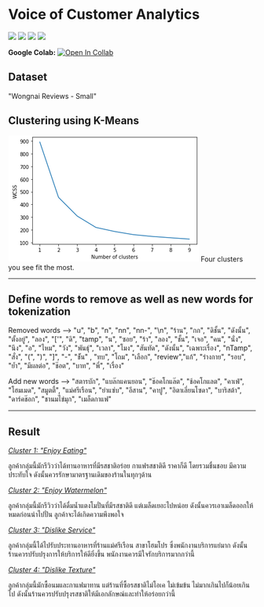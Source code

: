 # Voice of Customer Analytics

[![](https://img.shields.io/badge/-NLP-brightgreen)](#) [![](https://img.shields.io/badge/-K--Means-brightgreen)](#) [![](https://img.shields.io/badge/-Python-brightgreen)](#) [![](https://img.shields.io/badge/-Google--Colab-brightgreen)](#) 


**Google Colab:** [![Open In Collab](https://colab.research.google.com/assets/colab-badge.svg)](https://colab.research.google.com/drive/1qQgZAIfuGNZrRrmOiQIY9wOrpj0y0-5C)

## Dataset
"Wongnai Reviews - Small"

## Clustering using K-Means

<img src="https://github.com/MimismPS/BADS7105-CRM-Analytics/blob/main/Assignment%2007%20-%20Voice%20of%20Customer/No.%20of%20cluster.png" />
Four clusters you see fit the most.


<hr>

## Define words to remove as well as new words for tokenization
</p>
Removed words --> "u", "b", "n", "nn", "nn-", "\n", "ร้าน", "กก", "ดิชั้น", "ดังนั้น", "ตั้งอยู่", "ลอง", 
              "['", "ดิ", "tamp", "น", "ซอย", "ร้า", "ลอง", "ชั้น", "เจอ", "คน", "นั่ง",
              "นึง", "อ", "ไหม", "วัง", "พันธุ์", "เวลา", "โมง", "สันทัด", "ดังนั้น", "เฉพาะเรื่อง",
              "nTamp", "สั่ง", "(", ")", "]", "-", "ช้ัน" , "ทบ", "โถม", "เลือก", "review","แก้",
              "ร่างกาย", "รอบ", "ย้ำ", "มีผลต่อ", "ช๊อต", "บาท", "พี่", "เรื่อง"
</p> 
Add new words --> "สตารบัก", "แบล๊กแคนยอน", "ช๊อคโกแล๊ต", "ช้อคโกแลต", "คาเฟ่", "โฮมเมด", "สมูตตี้", "แม่ศรีเรือน", 
              "ยำแซ่บ", "อีสาน", "คาปู", "อิตาเลี่ยนโซดา", "บาริสต้า", "ดาร์คช๊อก", "ชานมไข่มุก", "เมล็ดกาแฟ"

<hr>

## Result
</p> 

<i><ins>Cluster 1: "Enjoy Eating"</i></ins>

ลูกค้ากลุ่มนี้มักรีวิวว่าได้ทานอาหารที่มีรสชาติอร่อย กาแฟรสชาติดี ราคาก็ดี โดยรวมชื่นชอบ มีความประทับใจ ดังนั้นควรรักษามาตรฐานเดิมของร้านในทุกๆด้าน

<i><ins>Cluster 2: "Enjoy Watermelon"</i></ins>

ลูกค้ากลุ่มนี้มักรีวิวว่าได้ดื่มน้ำแตงโมปั่นที่มีรสชาติดี แต่เมล็ดเยอะไปหน่อย ดังนั้นควรเอาเมล็ดออกให้หมดก่อนนำไปปั่น ลูกค้าจะได้เกิดความพึงพอใจ

<i><ins>Cluster 3: "Dislike Service"</i></ins>

ลูกค้ากลุ่มนี้ได้ไปรับประทานอาหารที่ร้านแม่ศรีเรือน สาขาโฮมโปร ซึ่งพนักงานบริการแย่มาก ดังนั้นร้านควรปรับปรุงการให้บริการให้ดียิ่งขึ้น พนักงานควรมีใจรักบริการมากกว่านี้

<i><ins>Cluster 4: "Dislike Texture"</i></ins>

ลูกค้ากลุ่มนี้มักซื้อนมและกาแฟมาทาน แต่ร้านที่ซื้อรสชาติไม่โอเค ไม่เข้มข้น ไม่มากเกินไปก็น้อยเกินไป ดังนั้นร้านควรปรับปรุงรสชาติให้มีเอกลักษณ์และทำให้อร่อยกว่านี้
